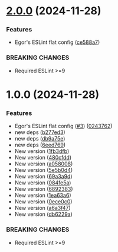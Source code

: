 # [2.0.0](https://github.com/egor-xyz/eslint-config/compare/v1.0.0...v2.0.0) (2024-11-28)


### Features

* Egor's ESLint flat config ([ce588a7](https://github.com/egor-xyz/eslint-config/commit/ce588a71bf7e1a86744d37ce0b578d7e93086993))


### BREAKING CHANGES

* Required ESLint >=9

# 1.0.0 (2024-11-28)


### Features

* Egor's ESLint flat config ([#3](https://github.com/egor-xyz/eslint-config/issues/3)) ([0243762](https://github.com/egor-xyz/eslint-config/commit/0243762bd31107ef3fb60354668e513cad83f91f))
* new deps ([b277ed3](https://github.com/egor-xyz/eslint-config/commit/b277ed355adf671764fc2b73bd7ed057b86b0239))
* new deps ([db9a75e](https://github.com/egor-xyz/eslint-config/commit/db9a75e9ec2f0cb9463036a85f6bdc83513264ab))
* new deps ([6eed769](https://github.com/egor-xyz/eslint-config/commit/6eed769e1df20989fe8c73793369fb66219937b5))
* New version ([1fb3dfb](https://github.com/egor-xyz/eslint-config/commit/1fb3dfba77ee93fb9c8ca93fd00b5cd10749aa20))
* New version ([480cfdd](https://github.com/egor-xyz/eslint-config/commit/480cfdde15cb28fe5586a51bda0651d1b2720346))
* New version ([a058008](https://github.com/egor-xyz/eslint-config/commit/a058008870c97bc6047ca4837aa368d6fb140955))
* New version ([5e5b0d4](https://github.com/egor-xyz/eslint-config/commit/5e5b0d4794b5df653d3e459af81432b82ddc591d))
* New version ([69a3a9d](https://github.com/egor-xyz/eslint-config/commit/69a3a9d89470918804d2c74fa3e6b678228a818a))
* New version ([084fe5a](https://github.com/egor-xyz/eslint-config/commit/084fe5ad7fa9effa79b1e6c04d8dd1403f54b11c))
* New version ([6892383](https://github.com/egor-xyz/eslint-config/commit/6892383180bba9e59426adfef0eb53193df426f3))
* New version ([1ea63a6](https://github.com/egor-xyz/eslint-config/commit/1ea63a627b1487663642d4e5586005cc8cb348cd))
* New version ([0ece0c0](https://github.com/egor-xyz/eslint-config/commit/0ece0c0d0975adce2590b4023c61d4b114dad3f2))
* New version ([a6a3f47](https://github.com/egor-xyz/eslint-config/commit/a6a3f47c32857e64a1d9481024256ebb8bf2ca35))
* New version ([db6229a](https://github.com/egor-xyz/eslint-config/commit/db6229af929f2332f7cef7ea699f86bf941fd5ac))


### BREAKING CHANGES

* Required ESLint >=9
